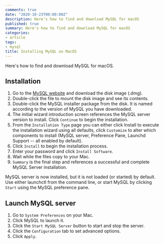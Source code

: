 ```yaml
---
comments: true
date: "2020-10-23T00:00:00Z"
description: Here's how to find and download MySQL for macOS
published: true
summary: Here's how to find and download MySQL for macOS
categories:
- article
tags:
- mysql
title: Installing MySQL on MacOS
---
```


Here's how to find and download MySQL for macOS.

## Installation

1. Go to the [MySQL website](https://dev.mysql.com/downloads/mysql/) and download the disk image (.dmg).
2. Double-click the file to mount the disk image and see its contents.
3. Double-click the MySQL installer package from the disk. It is named according to the version of MySQL you have downloaded.
4. The initial wizard introduction screen references the MySQL server version to install. Click `Continue` to begin the installation.
5. From the `Installation Type` page you can either click Install to execute the installation wizard using all defaults, click `Customize` to alter which components to install (MySQL server, Preference Pane, Launchd Support -- all enabled by default).
6. Click `Install` to begin the installation process.
7. Enter your password and click `Install Software`.
8. Wait while the files copy to your Mac.
9. `Summary` is the final step and references a successful and complete MySQL Server installation.

MySQL server is now installed, but it is not loaded (or started) by default. Use either launchctl from the command line, or start MySQL by clicking `Start` using the MySQL preference pane.

## Launch MySQL server

1. Go to `System Preferences` on your Mac.
2. Click MySQL to launch it.
3. Click the `Start MySQL Server` button to start and stop the server.
4. Click the `Configuration` tab to set advanced options.
5. Click `Apply`.